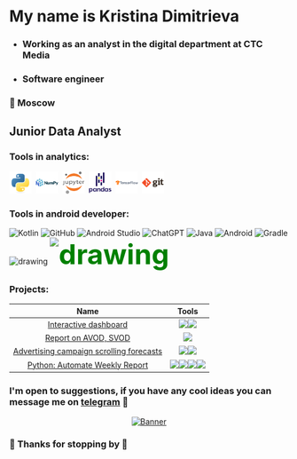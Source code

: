 
# My name is Kristina Dimitrieva
- ### <div align=""> Working as an analyst in the digital department at СТС Media  </div>
- ### <div align=""> Software engineer </div>
### :round_pushpin: Moscow
## Junior Data Analyst

###  Tools in analytics:
<div>
  <img src="https://github.com/devicons/devicon/blob/master/icons/python/python-original.svg" title="Python" alt="Python" width="40" height="40"/>&nbsp;
  <img src="https://github.com/devicons/devicon/blob/master/icons/numpy/numpy-original-wordmark.svg" title="NumPy" alt="NumPy" width="40" height="40"/>&nbsp;
  <img src="https://github.com/devicons/devicon/blob/master/icons/jupyter/jupyter-original-wordmark.svg" title="Jupyter" alt="Jupyter" width="40" height="40"/>&nbsp;
  <img src="https://github.com/devicons/devicon/blob/master/icons/pandas/pandas-original-wordmark.svg" title="Pandas" alt="Pandas" width="40" height="40"/>&nbsp;
  <img src="https://github.com/devicons/devicon/blob/master/icons/tensorflow/tensorflow-original-wordmark.svg" title="TensorFlow" alt="TensorFlow" width="40" height="40"/>&nbsp;
  <img src="https://github.com/devicons/devicon/blob/master/icons/git/git-original-wordmark.svg" title="Git" **alt="Git" width="40" height="40"/>
</div>

### Tools in android developer:

![Kotlin](https://img.shields.io/badge/kotlin-%237F52FF.svg?style=for-the-badge&logo=kotlin&logoColor=white)       ![GitHub](https://img.shields.io/badge/github-%23121011.svg?style=for-the-badge&logo=github&logoColor=white)      	![Android Studio](https://img.shields.io/badge/Android%20Studio-3DDC84.svg?style=for-the-badge&logo=android-studio&logoColor=white)    ![ChatGPT](https://img.shields.io/badge/chatGPT-74aa9c?style=for-the-badge&logo=openai&logoColor=white)  ![Java](https://img.shields.io/badge/java-%23ED8B00.svg?style=for-the-badge&logo=openjdk&logoColor=white)   ![Android](https://img.shields.io/badge/Android-3DDC84?style=for-the-badge&logo=android&logoColor=white)   ![Gradle](https://img.shields.io/badge/Gradle-02303A.svg?style=for-the-badge&logo=Gradle&logoColor=white)  <img src="https://eppleton.de/assets/rxbanner.jpg" alt="drawing" width="70">   <span style="color:green;font-weight:700;font-size:50px"> 
        <img padding-right="300px" src="https://s3.amazonaws.com/media-p.slid.es/uploads/329014/images/7904895/retrofit.jpg" alt="drawing" width="100"/>

###  Projects:
| Name | Tools |
| :--------: | :-------: |
|[Interactive dashboard]() |<img src="https://img.shields.io/badge/HTML-black?style=flat-square&logo=html5&logoColor=red"/><img src="https://img.shields.io/badge/Plotly-black?style=flat-square&logo=plotly&logoColor=blue"/>|
|[Report on AVOD, SVOD]() |<img src="https://img.shields.io/badge/PostgreSQL-black?style=flat-square&logo=postgresql&logoColor=white"/>|
|[Advertising campaign scrolling forecasts]() |<img src="https://img.shields.io/badge/PostgreSQL-black?style=flat-square&logo=postgresql&logoColor=white"/><img src="https://img.shields.io/badge/Pandas-black?style=flat-square&logo=pandas&logoColor=orange"/> |
|[Python: Automate Weekly Report]()|<img src="https://img.shields.io/badge/NumPy-black?style=flat-square&logo=numpy&logoColor=orange"/><img src="https://img.shields.io/badge/PyArrow-black?style=flat-square&logo=apache&logoColor=orange"/><img src="https://img.shields.io/badge/Dask-black?style=flat-square&logo=dask&logoColor=orange"/><img src="https://img.shields.io/badge/Sklearn-black?style=flat-square&logo=scikitlearn&logoColor=orange"/>|


### <div align=""> I'm open to suggestions, if you have any cool ideas you can message me on [telegram](https://t.me/user_kristina) 🐾</div> 
<p align="center"> 
  <a href="https://www.edisonlee55.com"><img src="https://media2.giphy.com/media/v1.Y2lkPTc5MGI3NjExZW40MXN5enpncHp4NTJhMndsb20zb2ZiY2Vkb3A1NXlscHdqcHEwbSZlcD12MV9pbnRlcm5hbF9naWZfYnlfaWQmY3Q9Zw/n8awua33xgS3CVxb1f/giphy.webp" alt="Banner"></a>
</p>

### 🐾 Thanks for stopping by 🐸  




